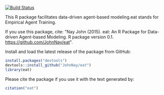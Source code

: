 <!-- README.md is generated from README.Rmd. Please edit that file -->
[![Build Status](https://travis-ci.org/JohnNay/eat.png?branch=master)](https://travis-ci.org/JohnNay/eat)

This R package facilitates data-driven agent-based modeling.eat stands for Empirical Agent Training.

If you use this package, cite: "Nay John (2015). eat: An R Package for Data-driven Agent-based Modeling. R package version 0.1. <https://github.com/JohnNay/eat>".

Install and load the latest release of the package from GitHub:

``` r
install.packages("devtools")
devtools::install_github("JohnNay/eat")
library(eat)
```

Please cite the package if you use it with the text generated by:

``` r
citation("eat")
```
